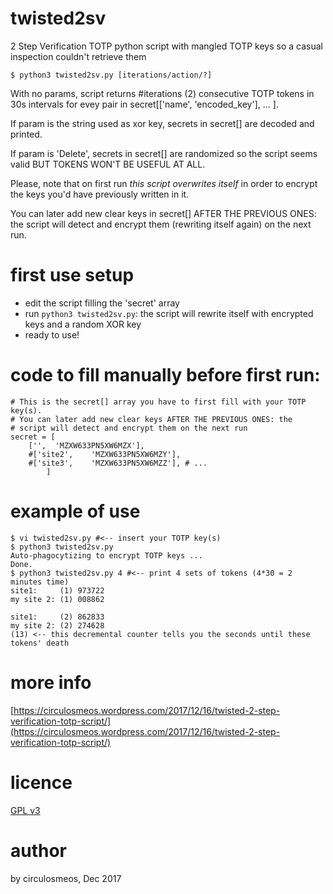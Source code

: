 # twisted2sv 

2 Step Verification TOTP python script with mangled TOTP keys
so a casual inspection couldn't retrieve them
 
    $ python3 twisted2sv.py [iterations/action/?]

With no params, script returns #iterations (2) consecutive TOTP tokens in 30s intervals for evey pair in secret[['name', 'encoded_key'], ... ].

If param is the string used as xor key, secrets in secret[] are decoded and printed.
    
If param is 'Delete', secrets in secret[] are randomized so the script seems valid BUT TOKENS WON'T BE USEFUL AT ALL.
    
Please, note that on first run *this script overwrites itself* in order to encrypt the keys you'd have previously written in it.

You can later add new clear keys in secret[] AFTER THE PREVIOUS ONES: the script will detect and encrypt them (rewriting itself again) on the next run.

# first use setup

* edit the script filling the 'secret' array
* run `python3 twisted2sv.py`: the script will rewrite itself with encrypted keys and a random XOR key
* ready to use!

# code to fill manually before first run:
    # This is the secret[] array you have to first fill with your TOTP key(s).
    # You can later add new clear keys AFTER THE PREVIOUS ONES: the
    # script will detect and encrypt them on the next run
    secret = [
        ['',  'MZXW633PN5XW6MZX'], 
        #['site2',    'MZXW633PN5XW6MZY'],
        #['site3',    'MZXW633PN5XW6MZZ'], # ...
            ]

# example of use

    $ vi twisted2sv.py #<-- insert your TOTP key(s)
    $ python3 twisted2sv.py
    Auto-phagocytizing to encrypt TOTP keys ...
    Done.
    $ python3 twisted2sv.py 4 #<-- print 4 sets of tokens (4*30 = 2 minutes time) 
    site1:     (1) 973722 
    my site 2: (1) 008862 

    site1:     (2) 862833 
    my site 2: (2) 274628 
    (13) <-- this decremental counter tells you the seconds until these tokens' death

# more info

[https://circulosmeos.wordpress.com/2017/12/16/twisted-2-step-verification-totp-script/](https://circulosmeos.wordpress.com/2017/12/16/twisted-2-step-verification-totp-script/)

# licence
[GPL v3](https://www.gnu.org/licenses/gpl-3.0.en.html)

# author
by circulosmeos, Dec 2017